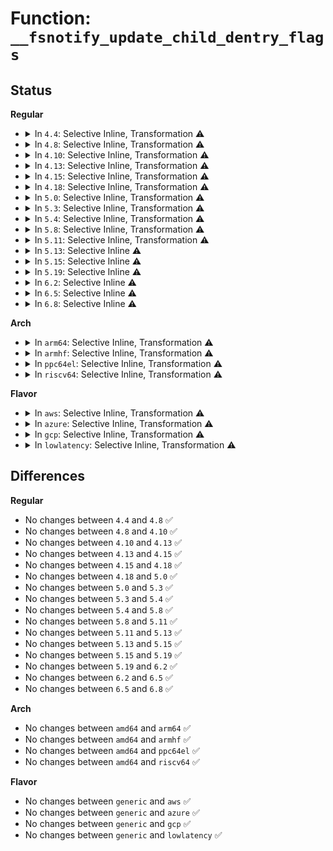 # Function: <code>__fsnotify_update_child_dentry_flags</code>

## Status
<b>Regular</b>
<ul>
<li>
<details>
<summary>In <code>4.4</code>: Selective Inline, Transformation ⚠️</summary>

```c
void __fsnotify_update_child_dentry_flags(struct inode *inode);
```

**Collision:** Unique Global

**Inline:** Selective

**Transformation:** True

**Instances:**

```
In fs/notify/fsnotify.c (ffffffff8124f730)
Location: fs/notify/fsnotify.c:51
Inline: True
Inline callers:
  - fs/notify/fsnotify.c:__fsnotify_parent
Direct callers:
  - fs/notify/fsnotify.c:__fsnotify_parent
  - fs/notify/inode_mark.c:fsnotify_recalc_inode_mask
  - fs/notify/mark.c:fsnotify_add_mark_locked
```
**Symbols:**

```
ffffffff8124f730-ffffffff8124f841: __fsnotify_update_child_dentry_flags.part.1 (STB_LOCAL)
ffffffff8124f950-ffffffff8124f96f: __fsnotify_update_child_dentry_flags (STB_GLOBAL)
```
</details>
</li>
<li>
<details>
<summary>In <code>4.8</code>: Selective Inline, Transformation ⚠️</summary>

```c
void __fsnotify_update_child_dentry_flags(struct inode *inode);
```

**Collision:** Unique Global

**Inline:** Selective

**Transformation:** True

**Instances:**

```
In fs/notify/fsnotify.c (ffffffff81278045)
Location: fs/notify/fsnotify.c:51
Inline: True
Inline callers:
  - fs/notify/fsnotify.c:__fsnotify_parent
Direct callers:
  - fs/notify/fsnotify.c:__fsnotify_parent
  - fs/notify/inode_mark.c:fsnotify_recalc_inode_mask
  - fs/notify/mark.c:fsnotify_add_mark_locked
```
**Symbols:**

```
ffffffff81277e80-ffffffff81277f91: __fsnotify_update_child_dentry_flags.part.1 (STB_LOCAL)
ffffffff812780a0-ffffffff812780bf: __fsnotify_update_child_dentry_flags (STB_GLOBAL)
```
</details>
</li>
<li>
<details>
<summary>In <code>4.10</code>: Selective Inline, Transformation ⚠️</summary>

```c
void __fsnotify_update_child_dentry_flags(struct inode *inode);
```

**Collision:** Unique Global

**Inline:** Selective

**Transformation:** True

**Instances:**

```
In fs/notify/fsnotify.c (ffffffff8128bd25)
Location: fs/notify/fsnotify.c:51
Inline: True
Inline callers:
  - fs/notify/fsnotify.c:__fsnotify_parent
Direct callers:
  - fs/notify/fsnotify.c:__fsnotify_parent
  - fs/notify/inode_mark.c:fsnotify_recalc_inode_mask
  - fs/notify/mark.c:fsnotify_add_mark_locked
```
**Symbols:**

```
ffffffff8128bb60-ffffffff8128bc71: __fsnotify_update_child_dentry_flags.part.1 (STB_LOCAL)
ffffffff8128bd80-ffffffff8128bd9f: __fsnotify_update_child_dentry_flags (STB_GLOBAL)
```
</details>
</li>
<li>
<details>
<summary>In <code>4.13</code>: Selective Inline, Transformation ⚠️</summary>

```c
void __fsnotify_update_child_dentry_flags(struct inode *inode);
```

**Collision:** Unique Global

**Inline:** Selective

**Transformation:** True

**Instances:**

```
In fs/notify/fsnotify.c (ffffffff81298b90)
Location: fs/notify/fsnotify.c:108
Inline: True
Inline callers:
  - fs/notify/fsnotify.c:__fsnotify_parent
Direct callers:
  - fs/notify/fsnotify.c:__fsnotify_parent
```
**Symbols:**

```
ffffffff812989a0-ffffffff81298aad: __fsnotify_update_child_dentry_flags.part.1 (STB_LOCAL)
ffffffff81298d00-ffffffff81298d1f: __fsnotify_update_child_dentry_flags (STB_GLOBAL)
```
</details>
</li>
<li>
<details>
<summary>In <code>4.15</code>: Selective Inline, Transformation ⚠️</summary>

```c
void __fsnotify_update_child_dentry_flags(struct inode *inode);
```

**Collision:** Unique Global

**Inline:** Selective

**Transformation:** True

**Instances:**

```
In fs/notify/fsnotify.c (ffffffff812bbf20)
Location: fs/notify/fsnotify.c:108
Inline: True
Inline callers:
  - fs/notify/fsnotify.c:__fsnotify_parent
Direct callers:
  - fs/notify/fsnotify.c:__fsnotify_parent
```
**Symbols:**

```
ffffffff812bbd30-ffffffff812bbe3d: __fsnotify_update_child_dentry_flags.part.1 (STB_LOCAL)
ffffffff812bc090-ffffffff812bc0af: __fsnotify_update_child_dentry_flags (STB_GLOBAL)
```
</details>
</li>
<li>
<details>
<summary>In <code>4.18</code>: Selective Inline, Transformation ⚠️</summary>

```c
void __fsnotify_update_child_dentry_flags(struct inode *inode);
```

**Collision:** Unique Global

**Inline:** Selective

**Transformation:** True

**Instances:**

```
In fs/notify/fsnotify.c (ffffffff812e4b34)
Location: fs/notify/fsnotify.c:108
Inline: True
Inline callers:
  - fs/notify/fsnotify.c:__fsnotify_parent
Direct callers:
  - fs/notify/fsnotify.c:__fsnotify_parent
```
**Symbols:**

```
ffffffff812e4940-ffffffff812e4a4f: __fsnotify_update_child_dentry_flags.part.4 (STB_LOCAL)
ffffffff812e4cb0-ffffffff812e4cce: __fsnotify_update_child_dentry_flags (STB_GLOBAL)
```
</details>
</li>
<li>
<details>
<summary>In <code>5.0</code>: Selective Inline, Transformation ⚠️</summary>

```c
void __fsnotify_update_child_dentry_flags(struct inode *inode);
```

**Collision:** Unique Global

**Inline:** Selective

**Transformation:** True

**Instances:**

```
In fs/notify/fsnotify.c (ffffffff812f95a9)
Location: fs/notify/fsnotify.c:117
Inline: True
Inline callers:
  - fs/notify/fsnotify.c:__fsnotify_parent
Direct callers:
  - fs/notify/fsnotify.c:__fsnotify_parent
```
**Symbols:**

```
ffffffff812f93b0-ffffffff812f94bf: __fsnotify_update_child_dentry_flags.part.4 (STB_LOCAL)
ffffffff812f97d0-ffffffff812f97ee: __fsnotify_update_child_dentry_flags (STB_GLOBAL)
```
</details>
</li>
<li>
<details>
<summary>In <code>5.3</code>: Selective Inline, Transformation ⚠️</summary>

```c
void __fsnotify_update_child_dentry_flags(struct inode *inode);
```

**Collision:** Unique Global

**Inline:** Selective

**Transformation:** True

**Instances:**

```
In fs/notify/fsnotify.c (ffffffff81319c04)
Location: fs/notify/fsnotify.c:104
Inline: True
Inline callers:
  - fs/notify/fsnotify.c:__fsnotify_parent
Direct callers:
  - fs/notify/fsnotify.c:__fsnotify_parent
```
**Symbols:**

```
ffffffff81319a00-ffffffff81319b0f: __fsnotify_update_child_dentry_flags.part.0 (STB_LOCAL)
ffffffff81319e30-ffffffff81319e4e: __fsnotify_update_child_dentry_flags (STB_GLOBAL)
```
</details>
</li>
<li>
<details>
<summary>In <code>5.4</code>: Selective Inline, Transformation ⚠️</summary>

```c
void __fsnotify_update_child_dentry_flags(struct inode *inode);
```

**Collision:** Unique Global

**Inline:** Selective

**Transformation:** True

**Instances:**

```
In fs/notify/fsnotify.c (ffffffff8132ca34)
Location: fs/notify/fsnotify.c:108
Inline: True
Inline callers:
  - fs/notify/fsnotify.c:__fsnotify_parent
Direct callers:
  - fs/notify/fsnotify.c:__fsnotify_parent
```
**Symbols:**

```
ffffffff8132c830-ffffffff8132c93f: __fsnotify_update_child_dentry_flags.part.0 (STB_LOCAL)
ffffffff8132cc60-ffffffff8132cc7e: __fsnotify_update_child_dentry_flags (STB_GLOBAL)
```
</details>
</li>
<li>
<details>
<summary>In <code>5.8</code>: Selective Inline, Transformation ⚠️</summary>

```c
void __fsnotify_update_child_dentry_flags(struct inode *inode);
```

**Collision:** Unique Global

**Inline:** Selective

**Transformation:** True

**Instances:**

```
In fs/notify/fsnotify.c (ffffffff813667a0)
Location: fs/notify/fsnotify.c:108
Inline: True
Direct callers:
  - fs/notify/mark.c:fsnotify_add_mark_locked
```
**Symbols:**

```
ffffffff813667a0-ffffffff813668af: __fsnotify_update_child_dentry_flags.part.0 (STB_LOCAL)
ffffffff81366a00-ffffffff81366a1e: __fsnotify_update_child_dentry_flags (STB_GLOBAL)
```
</details>
</li>
<li>
<details>
<summary>In <code>5.11</code>: Selective Inline, Transformation ⚠️</summary>

```c
void __fsnotify_update_child_dentry_flags(struct inode *inode);
```

**Collision:** Unique Global

**Inline:** Selective

**Transformation:** True

**Instances:**

```
In fs/notify/fsnotify.c (ffffffff81373c95)
Location: fs/notify/fsnotify.c:108
Inline: True
Inline callers:
  - fs/notify/fsnotify.c:__fsnotify_parent
Direct callers:
  - fs/notify/fsnotify.c:__fsnotify_parent
  - fs/notify/mark.c:fsnotify_add_mark_locked
```
**Symbols:**

```
ffffffff81373910-ffffffff81373a1f: __fsnotify_update_child_dentry_flags.part.0 (STB_LOCAL)
ffffffff81373d50-ffffffff81373d6e: __fsnotify_update_child_dentry_flags (STB_GLOBAL)
```
</details>
</li>
<li>
<details>
<summary>In <code>5.13</code>: Selective Inline ⚠️</summary>

```c
void __fsnotify_update_child_dentry_flags(struct inode *inode);
```

**Collision:** Unique Global

**Inline:** Selective

**Transformation:** False

**Instances:**

```
In fs/notify/fsnotify.c (ffffffff8137a2c0)
Location: fs/notify/fsnotify.c:108
Inline: True
Direct callers:
  - fs/notify/fsnotify.c:__fsnotify_parent
  - fs/notify/mark.c:fsnotify_add_mark_locked
```
**Symbols:**

```
ffffffff8137a2c0-ffffffff8137a3e1: __fsnotify_update_child_dentry_flags (STB_GLOBAL)
```
</details>
</li>
<li>
<details>
<summary>In <code>5.15</code>: Selective Inline ⚠️</summary>

```c
void __fsnotify_update_child_dentry_flags(struct inode *inode);
```

**Collision:** Unique Global

**Inline:** Selective

**Transformation:** False

**Instances:**

```
In fs/notify/fsnotify.c (ffffffff813c6f40)
Location: fs/notify/fsnotify.c:108
Inline: True
Direct callers:
  - fs/notify/fsnotify.c:__fsnotify_parent
  - fs/notify/mark.c:fsnotify_add_mark_locked
```
**Symbols:**

```
ffffffff813c6f40-ffffffff813c7061: __fsnotify_update_child_dentry_flags (STB_GLOBAL)
```
</details>
</li>
<li>
<details>
<summary>In <code>5.19</code>: Selective Inline ⚠️</summary>

```c
void __fsnotify_update_child_dentry_flags(struct inode *inode);
```

**Collision:** Unique Global

**Inline:** Selective

**Transformation:** False

**Instances:**

```
In fs/notify/fsnotify.c (ffffffff8144e2a0)
Location: fs/notify/fsnotify.c:106
Inline: True
Direct callers:
  - fs/notify/fsnotify.c:__fsnotify_parent
  - fs/notify/fsnotify.c:__fsnotify_parent
  - fs/notify/mark.c:fsnotify_add_mark_locked
```
**Symbols:**

```
ffffffff8144e2a0-ffffffff8144e3cf: __fsnotify_update_child_dentry_flags (STB_GLOBAL)
```
</details>
</li>
<li>
<details>
<summary>In <code>6.2</code>: Selective Inline ⚠️</summary>

```c
void __fsnotify_update_child_dentry_flags(struct inode *inode);
```

**Collision:** Unique Global

**Inline:** Selective

**Transformation:** False

**Instances:**

```
In fs/notify/fsnotify.c (ffffffff814dc9a0)
Location: fs/notify/fsnotify.c:106
Inline: True
Direct callers:
  - fs/notify/fsnotify.c:__fsnotify_parent
  - fs/notify/fsnotify.c:__fsnotify_parent
  - fs/notify/mark.c:fsnotify_add_mark_locked
```
**Symbols:**

```
ffffffff814dc9a0-ffffffff814dcacf: __fsnotify_update_child_dentry_flags (STB_GLOBAL)
```
</details>
</li>
<li>
<details>
<summary>In <code>6.5</code>: Selective Inline ⚠️</summary>

```c
void __fsnotify_update_child_dentry_flags(struct inode *inode);
```

**Collision:** Unique Global

**Inline:** Selective

**Transformation:** False

**Instances:**

```
In fs/notify/fsnotify.c (ffffffff815131f0)
Location: fs/notify/fsnotify.c:106
Inline: True
Direct callers:
  - fs/notify/fsnotify.c:__fsnotify_parent
  - fs/notify/fsnotify.c:__fsnotify_parent
  - fs/notify/mark.c:fsnotify_add_mark_locked
```
**Symbols:**

```
ffffffff815131f0-ffffffff8151331f: __fsnotify_update_child_dentry_flags (STB_GLOBAL)
```
</details>
</li>
<li>
<details>
<summary>In <code>6.8</code>: Selective Inline ⚠️</summary>

```c
void __fsnotify_update_child_dentry_flags(struct inode *inode);
```

**Collision:** Unique Global

**Inline:** Selective

**Transformation:** False

**Instances:**

```
In fs/notify/fsnotify.c (ffffffff815476a0)
Location: fs/notify/fsnotify.c:106
Inline: True
Direct callers:
  - fs/notify/fsnotify.c:__fsnotify_parent
  - fs/notify/fsnotify.c:__fsnotify_parent
  - fs/notify/mark.c:fsnotify_add_mark_locked
```
**Symbols:**

```
ffffffff815476a0-ffffffff815477ab: __fsnotify_update_child_dentry_flags (STB_GLOBAL)
```
</details>
</li>
</ul>
<b>Arch</b>
<ul>
<li>
<details>
<summary>In <code>arm64</code>: Selective Inline, Transformation ⚠️</summary>

```c
void __fsnotify_update_child_dentry_flags(struct inode *inode);
```

**Collision:** Unique Global

**Inline:** Selective

**Transformation:** True

**Instances:**

```
In fs/notify/fsnotify.c (ffff8000103e83d8)
Location: fs/notify/fsnotify.c:108
Inline: True
Inline callers:
  - fs/notify/fsnotify.c:__fsnotify_parent
Direct callers:
  - fs/notify/fsnotify.c:__fsnotify_parent
```
**Symbols:**

```
ffff8000103e8118-ffff8000103e82d0: __fsnotify_update_child_dentry_flags.part.0 (STB_LOCAL)
ffff8000103e86c8-ffff8000103e8704: __fsnotify_update_child_dentry_flags (STB_GLOBAL)
```
</details>
</li>
<li>
<details>
<summary>In <code>armhf</code>: Selective Inline, Transformation ⚠️</summary>

```c
void __fsnotify_update_child_dentry_flags(struct inode *inode);
```

**Collision:** Unique Global

**Inline:** Selective

**Transformation:** True

**Instances:**

```
In fs/notify/fsnotify.c (c05bfdc8)
Location: fs/notify/fsnotify.c:108
Inline: True
Inline callers:
  - fs/notify/fsnotify.c:__fsnotify_parent
Direct callers:
  - fs/notify/fsnotify.c:__fsnotify_parent
```
**Symbols:**

```
c05bf79c-c05bf890: __fsnotify_update_child_dentry_flags.part.0 (STB_LOCAL)
c05c0020-c05c004c: __fsnotify_update_child_dentry_flags (STB_GLOBAL)
```
</details>
</li>
<li>
<details>
<summary>In <code>ppc64el</code>: Selective Inline, Transformation ⚠️</summary>

```c
void __fsnotify_update_child_dentry_flags(struct inode *inode);
```

**Collision:** Unique Global

**Inline:** Selective

**Transformation:** True

**Instances:**

```
In fs/notify/fsnotify.c (c0000000004eedc0)
Location: fs/notify/fsnotify.c:108
Inline: True
Inline callers:
  - fs/notify/fsnotify.c:__fsnotify_parent
Direct callers:
  - fs/notify/fsnotify.c:__fsnotify_parent
```
**Symbols:**

```
c0000000004ee540-c0000000004ee73c: __fsnotify_update_child_dentry_flags.part.0 (STB_LOCAL)
c0000000004ef1d0-c0000000004ef1f4: __fsnotify_update_child_dentry_flags (STB_GLOBAL)
```
</details>
</li>
<li>
<details>
<summary>In <code>riscv64</code>: Selective Inline, Transformation ⚠️</summary>

```c
void __fsnotify_update_child_dentry_flags(struct inode *inode);
```

**Collision:** Unique Global

**Inline:** Selective

**Transformation:** True

**Instances:**

```
In fs/notify/fsnotify.c (ffffffe00029d0e6)
Location: fs/notify/fsnotify.c:108
Inline: True
Inline callers:
  - fs/notify/fsnotify.c:__fsnotify_parent
Direct callers:
  - fs/notify/fsnotify.c:__fsnotify_parent
```
**Symbols:**

```
ffffffe00029ce6a-ffffffe00029d012: __fsnotify_update_child_dentry_flags.part.0 (STB_LOCAL)
ffffffe00029d3be-ffffffe00029d3f6: __fsnotify_update_child_dentry_flags (STB_GLOBAL)
```
</details>
</li>
</ul>
<b>Flavor</b>
<ul>
<li>
<details>
<summary>In <code>aws</code>: Selective Inline, Transformation ⚠️</summary>

```c
void __fsnotify_update_child_dentry_flags(struct inode *inode);
```

**Collision:** Unique Global

**Inline:** Selective

**Transformation:** True

**Instances:**

```
In fs/notify/fsnotify.c (ffffffff81325014)
Location: fs/notify/fsnotify.c:108
Inline: True
Inline callers:
  - fs/notify/fsnotify.c:__fsnotify_parent
Direct callers:
  - fs/notify/fsnotify.c:__fsnotify_parent
```
**Symbols:**

```
ffffffff81324e10-ffffffff81324f1f: __fsnotify_update_child_dentry_flags.part.0 (STB_LOCAL)
ffffffff81325240-ffffffff8132525e: __fsnotify_update_child_dentry_flags (STB_GLOBAL)
```
</details>
</li>
<li>
<details>
<summary>In <code>azure</code>: Selective Inline, Transformation ⚠️</summary>

```c
void __fsnotify_update_child_dentry_flags(struct inode *inode);
```

**Collision:** Unique Global

**Inline:** Selective

**Transformation:** True

**Instances:**

```
In fs/notify/fsnotify.c (ffffffff81315bb4)
Location: fs/notify/fsnotify.c:108
Inline: True
Inline callers:
  - fs/notify/fsnotify.c:__fsnotify_parent
Direct callers:
  - fs/notify/fsnotify.c:__fsnotify_parent
```
**Symbols:**

```
ffffffff813159b0-ffffffff81315abf: __fsnotify_update_child_dentry_flags.part.0 (STB_LOCAL)
ffffffff81315de0-ffffffff81315dfe: __fsnotify_update_child_dentry_flags (STB_GLOBAL)
```
</details>
</li>
<li>
<details>
<summary>In <code>gcp</code>: Selective Inline, Transformation ⚠️</summary>

```c
void __fsnotify_update_child_dentry_flags(struct inode *inode);
```

**Collision:** Unique Global

**Inline:** Selective

**Transformation:** True

**Instances:**

```
In fs/notify/fsnotify.c (ffffffff81322ae4)
Location: fs/notify/fsnotify.c:108
Inline: True
Inline callers:
  - fs/notify/fsnotify.c:__fsnotify_parent
Direct callers:
  - fs/notify/fsnotify.c:__fsnotify_parent
```
**Symbols:**

```
ffffffff813228e0-ffffffff813229ef: __fsnotify_update_child_dentry_flags.part.0 (STB_LOCAL)
ffffffff81322d10-ffffffff81322d2e: __fsnotify_update_child_dentry_flags (STB_GLOBAL)
```
</details>
</li>
<li>
<details>
<summary>In <code>lowlatency</code>: Selective Inline, Transformation ⚠️</summary>

```c
void __fsnotify_update_child_dentry_flags(struct inode *inode);
```

**Collision:** Unique Global

**Inline:** Selective

**Transformation:** True

**Instances:**

```
In fs/notify/fsnotify.c (ffffffff81334834)
Location: fs/notify/fsnotify.c:108
Inline: True
Inline callers:
  - fs/notify/fsnotify.c:__fsnotify_parent
Direct callers:
  - fs/notify/fsnotify.c:__fsnotify_parent
```
**Symbols:**

```
ffffffff81334260-ffffffff81334369: __fsnotify_update_child_dentry_flags.part.0 (STB_LOCAL)
ffffffff81334a50-ffffffff81334a6e: __fsnotify_update_child_dentry_flags (STB_GLOBAL)
```
</details>
</li>
</ul>

## Differences
<b>Regular</b>
<ul>
<li>
No changes between <code>4.4</code> and <code>4.8</code> ✅
</li>
<li>
No changes between <code>4.8</code> and <code>4.10</code> ✅
</li>
<li>
No changes between <code>4.10</code> and <code>4.13</code> ✅
</li>
<li>
No changes between <code>4.13</code> and <code>4.15</code> ✅
</li>
<li>
No changes between <code>4.15</code> and <code>4.18</code> ✅
</li>
<li>
No changes between <code>4.18</code> and <code>5.0</code> ✅
</li>
<li>
No changes between <code>5.0</code> and <code>5.3</code> ✅
</li>
<li>
No changes between <code>5.3</code> and <code>5.4</code> ✅
</li>
<li>
No changes between <code>5.4</code> and <code>5.8</code> ✅
</li>
<li>
No changes between <code>5.8</code> and <code>5.11</code> ✅
</li>
<li>
No changes between <code>5.11</code> and <code>5.13</code> ✅
</li>
<li>
No changes between <code>5.13</code> and <code>5.15</code> ✅
</li>
<li>
No changes between <code>5.15</code> and <code>5.19</code> ✅
</li>
<li>
No changes between <code>5.19</code> and <code>6.2</code> ✅
</li>
<li>
No changes between <code>6.2</code> and <code>6.5</code> ✅
</li>
<li>
No changes between <code>6.5</code> and <code>6.8</code> ✅
</li>
</ul>
<b>Arch</b>
<ul>
<li>
No changes between <code>amd64</code> and <code>arm64</code> ✅
</li>
<li>
No changes between <code>amd64</code> and <code>armhf</code> ✅
</li>
<li>
No changes between <code>amd64</code> and <code>ppc64el</code> ✅
</li>
<li>
No changes between <code>amd64</code> and <code>riscv64</code> ✅
</li>
</ul>
<b>Flavor</b>
<ul>
<li>
No changes between <code>generic</code> and <code>aws</code> ✅
</li>
<li>
No changes between <code>generic</code> and <code>azure</code> ✅
</li>
<li>
No changes between <code>generic</code> and <code>gcp</code> ✅
</li>
<li>
No changes between <code>generic</code> and <code>lowlatency</code> ✅
</li>
</ul>
